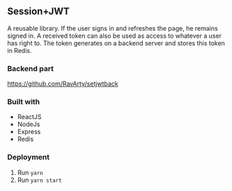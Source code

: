 ## Session+JWT

A reusable library. If the user signs in and refreshes the page, he remains signed in. A received token can also be used as access to whatever a user has right to. The token generates on a backend server and stores this token in Redis.

### Backend part

https://github.com/RavArty/setjwtback

### Built with

- ReactJS
- NodeJs
- Express
- Redis

### Deployment

1. Run `yarn`
2. Run `yarn start`

